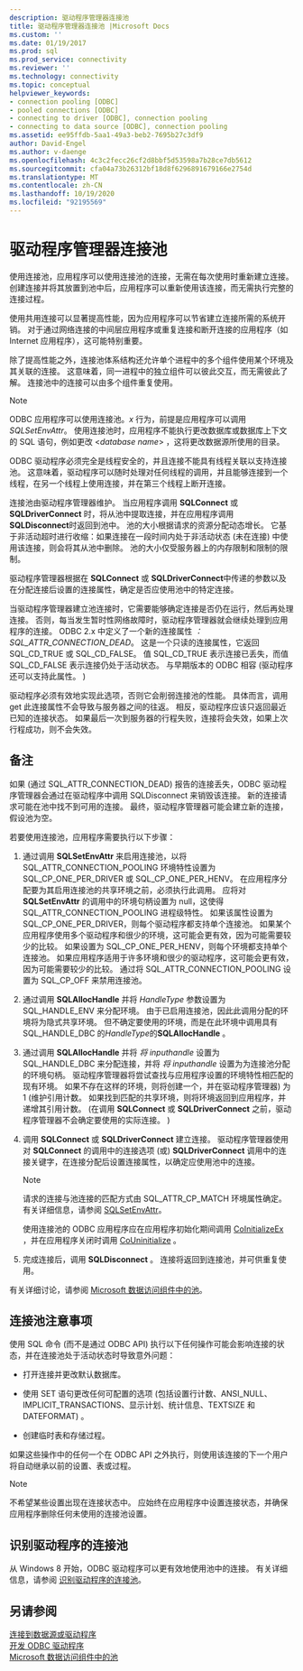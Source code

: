 ```yaml
---
description: 驱动程序管理器连接池
title: 驱动程序管理器连接池 |Microsoft Docs
ms.custom: ''
ms.date: 01/19/2017
ms.prod: sql
ms.prod_service: connectivity
ms.reviewer: ''
ms.technology: connectivity
ms.topic: conceptual
helpviewer_keywords:
- connection pooling [ODBC]
- pooled connections [ODBC]
- connecting to driver [ODBC], connection pooling
- connecting to data source [ODBC], connection pooling
ms.assetid: ee95ffdb-5aa1-49a3-beb2-7695b27c3df9
author: David-Engel
ms.author: v-daenge
ms.openlocfilehash: 4c3c2fecc26cf2d8bbf5d53598a7b28ce7db5612
ms.sourcegitcommit: cfa04a73b26312bf18d8f6296891679166e2754d
ms.translationtype: MT
ms.contentlocale: zh-CN
ms.lasthandoff: 10/19/2020
ms.locfileid: "92195569"
---
```

# <a name="driver-manager-connection-pooling"></a>驱动程序管理器连接池
使用连接池，应用程序可以使用连接池的连接，无需在每次使用时重新建立连接。 创建连接并将其放置到池中后，应用程序可以重新使用该连接，而无需执行完整的连接过程。  
  
 使用共用连接可以显著提高性能，因为应用程序可以节省建立连接所需的系统开销。 对于通过网络连接的中间层应用程序或重复连接和断开连接的应用程序（如 Internet 应用程序），这可能特别重要。  
  
 除了提高性能之外，连接池体系结构还允许单个进程中的多个组件使用某个环境及其关联的连接。 这意味着，同一进程中的独立组件可以彼此交互，而无需彼此了解。 连接池中的连接可以由多个组件重复使用。  
  
> [!NOTE]
>  ODBC 应用程序可以使用连接池。*x* 行为，前提是应用程序可以调用 *SQLSetEnvAttr*。 使用连接池时，应用程序不能执行更改数据库或数据库上下文的 SQL 语句，例如更改 \<*database name*> ，这将更改数据源所使用的目录。  


 ODBC 驱动程序必须完全是线程安全的，并且连接不能具有线程关联以支持连接池。 这意味着，驱动程序可以随时处理对任何线程的调用，并且能够连接到一个线程，在另一个线程上使用连接，并在第三个线程上断开连接。  
  
 连接池由驱动程序管理器维护。 当应用程序调用 **SQLConnect** 或 **SQLDriverConnect** 时，将从池中提取连接，并在应用程序调用 **SQLDisconnect**时返回到池中。 池的大小根据请求的资源分配动态增长。 它基于非活动超时进行收缩：如果连接在一段时间内处于非活动状态 (未在连接) 中使用该连接，则会将其从池中删除。 池的大小仅受服务器上的内存限制和限制的限制。  
  
 驱动程序管理器根据在 **SQLConnect** 或 **SQLDriverConnect**中传递的参数以及在分配连接后设置的连接属性，确定是否应使用池中的特定连接。  
  
 当驱动程序管理器建立池连接时，它需要能够确定连接是否仍在运行，然后再处理连接。 否则，每当发生暂时性网络故障时，驱动程序管理器就会继续处理到应用程序的连接。 ODBC 2.x 中定义了一个新的连接属性 *： SQL_ATTR_CONNECTION_DEAD*。 这是一个只读的连接属性，它返回 SQL_CD_TRUE 或 SQL_CD_FALSE。 值 SQL_CD_TRUE 表示连接已丢失，而值 SQL_CD_FALSE 表示连接仍处于活动状态。 与早期版本的 ODBC 相容 (驱动程序还可以支持此属性。 )   
  
 驱动程序必须有效地实现此选项，否则它会削弱连接池的性能。 具体而言，调用 get 此连接属性不会导致与服务器之间的往返。 相反，驱动程序应该只返回最近已知的连接状态。 如果最后一次到服务器的行程失败，连接将会失效，如果上次行程成功，则不会失效。  
  
## <a name="remarks"></a>备注  
 如果 (通过 SQL_ATTR_CONNECTION_DEAD) 报告的连接丢失，ODBC 驱动程序管理器会通过在驱动程序中调用 SQLDisconnect 来销毁该连接。 新的连接请求可能在池中找不到可用的连接。 最终，驱动程序管理器可能会建立新的连接，假设池为空。  
  
 若要使用连接池，应用程序需要执行以下步骤：  
  
1.  通过调用 **SQLSetEnvAttr** 来启用连接池，以将 SQL_ATTR_CONNECTION_POOLING 环境特性设置为 SQL_CP_ONE_PER_DRIVER 或 SQL_CP_ONE_PER_HENV。 在应用程序分配要为其启用连接池的共享环境之前，必须执行此调用。 应将对 **SQLSetEnvAttr** 的调用中的环境句柄设置为 null，这使得 SQL_ATTR_CONNECTION_POOLING 进程级特性。 如果该属性设置为 SQL_CP_ONE_PER_DRIVER，则每个驱动程序都支持单个连接池。 如果某个应用程序使用多个驱动程序和很少的环境，这可能会更有效，因为可能需要较少的比较。 如果设置为 SQL_CP_ONE_PER_HENV，则每个环境都支持单个连接池。 如果应用程序适用于许多环境和很少的驱动程序，这可能会更有效，因为可能需要较少的比较。 通过将 SQL_ATTR_CONNECTION_POOLING 设置为 SQL_CP_OFF 来禁用连接池。  
  
2.  通过调用 **SQLAllocHandle** 并将 *HandleType* 参数设置为 SQL_HANDLE_ENV 来分配环境。 由于已启用连接池，因此此调用分配的环境将为隐式共享环境。 但不确定要使用的环境，而是在此环境中调用具有 SQL_HANDLE_DBC 的*HandleType*的**SQLAllocHandle** 。  
  
3.  通过调用 **SQLAllocHandle** 并将 *将 inputhandle* 设置为 SQL_HANDLE_DBC 来分配连接，并将 *将 inputhandle* 设置为为连接池分配的环境句柄。 驱动程序管理器将尝试查找与应用程序设置的环境特性相匹配的现有环境。 如果不存在这样的环境，则将创建一个，并在驱动程序管理器) 为 1 (维护引用计数。 如果找到匹配的共享环境，则将环境返回到应用程序，并递增其引用计数。  (在调用 **SQLConnect** 或 **SQLDriverConnect** 之前，驱动程序管理器不会确定要使用的实际连接。 )   
  
4.  调用 **SQLConnect** 或 **SQLDriverConnect** 建立连接。 驱动程序管理器使用对 **SQLConnect** 的调用中的连接选项 (或) **SQLDriverConnect** 调用中的连接关键字，在连接分配后设置连接属性，以确定应使用池中的连接。  
  
    > [!NOTE]  
    >  请求的连接与池连接的匹配方式由 SQL_ATTR_CP_MATCH 环境属性确定。 有关详细信息，请参阅 [SQLSetEnvAttr](../../../odbc/reference/syntax/sqlsetenvattr-function.md)。  
  
     使用连接池的 ODBC 应用程序应在应用程序初始化期间调用 [CoInitializeEx](/windows/win32/api/combaseapi/nf-combaseapi-coinitializeex) ，并在应用程序关闭时调用 [CoUninitialize](/windows/win32/api/combaseapi/nf-combaseapi-couninitialize) 。  
  
5.  完成连接后，调用 **SQLDisconnect** 。 连接将返回到连接池，并可供重复使用。  
  
 有关详细讨论，请参阅 [Microsoft 数据访问组件中的池](/previous-versions/ms810829(v=msdn.10))。  
  
## <a name="connection-pooling-considerations"></a>连接池注意事项  
 使用 SQL 命令 (而不是通过 ODBC API) 执行以下任何操作可能会影响连接的状态，并在连接池处于活动状态时导致意外问题：  
  
-   打开连接并更改默认数据库。  
  
-   使用 SET 语句更改任何可配置的选项 (包括设置行计数、ANSI_NULL、IMPLICIT_TRANSACTIONS、显示计划、统计信息、TEXTSIZE 和 DATEFORMAT) 。  
  
-   创建临时表和存储过程。  
  
 如果这些操作中的任何一个在 ODBC API 之外执行，则使用该连接的下一个用户将自动继承以前的设置、表或过程。  
  
> [!NOTE]  
>  不希望某些设置出现在连接状态中。 应始终在应用程序中设置连接状态，并确保应用程序删除任何未使用的连接池设置。  
  
## <a name="driver-aware-connection-pooling"></a>识别驱动程序的连接池  
 从 Windows 8 开始，ODBC 驱动程序可以更有效地使用池中的连接。 有关详细信息，请参阅 [识别驱动程序的连接池](../../../odbc/reference/develop-app/driver-aware-connection-pooling.md)。  
  
## <a name="see-also"></a>另请参阅  
 [连接到数据源或驱动程序](../../../odbc/reference/develop-app/connecting-to-a-data-source-or-driver.md)   
 [开发 ODBC 驱动程序](../../../odbc/reference/develop-driver/developing-an-odbc-driver.md)   
 [Microsoft 数据访问组件中的池](/previous-versions/ms810829(v=msdn.10))